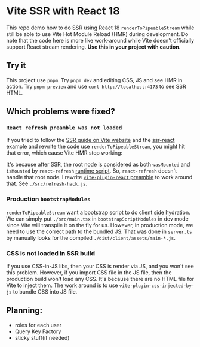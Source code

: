 # Vite SSR with React 18

This repo demo how to do SSR using React 18 `renderToPipeableStream` while still
be able to use Vite Hot Module Reload (HMR) during development. Do note that the
code here is more like work-around while Vite doesn't officially support React
stream rendering. **Use this in your project with caution**.

## Try it

This project use `pnpm`. Try `pnpm dev` and editing CSS, JS and see HMR in
action. Try `pnpm preview` and use `curl http://localhost:4173` to see SSR HTML.

## Which problems were fixed?

### `React refresh preamble was not loaded`

If you tried to follow the [SSR guide on Vite website][vite-ssr] and the
[ssr-react][] example and rewrite the code use `renderToPipeableStream`, you
might hit that error, which cause Vite HMR stop working:

It's because after SSR, the root node is considered as both `wasMounted` and
`isMounted` by `react-refresh` [runtime script][rr]. So, `react-refresh` doesn't
handle that root node. I rewrite [`vite-plugin-react` preamble][preamble] to
work around that. See [`./src/refresh-hack.js`](./src/refresh-hack.js).

### Production `bootstrapModules`

`renderToPipeableStream` want a bootstrap script to do client side hydration. We
can simply put `./src/main.tsx` in `bootstrapScriptModules` in dev mode since
Vite will transpile it on the fly for us. However, in production mode, we need
to use the correct path to the bundled JS. That was done in `server.ts` by
manually looks for the compiled `./dist/client/assets/main-*.js`.

### CSS is not loaded in SSR build

If you use CSS-in-JS libs, then your CSS is render via JS, and you won't see
this problem. However, if you import CSS file in the JS file, then the
production build won't load any CSS. It's because there are no HTML file for
Vite to inject them. The work around is to use `vite-plugin-css-injected-by-js`
to bundle CSS into JS file.

[vite-ssr]: https://vitejs.dev/guide/ssr.html
[ssr-react]: https://github.com/vitejs/vite-plugin-react/tree/main/playground/ssr-react
[rr]: https://github.com/facebook/react/blob/main/packages/react-refresh/src/ReactFreshRuntime.js#L553
[preamble]: https://github.com/vitejs/vite-plugin-react/blob/main/packages/plugin-react/src/fast-refresh.ts#L30

## Planning:
- roles for each user
- Query Key Factory
- sticky stuff(if needed)

<!-- This template provides a minimal setup to get React working in Vite with HMR and some ESLint rules. -->
<!---->
<!-- Currently, two official plugins are available: -->
<!---->
<!-- - [@vitejs/plugin-react](https://github.com/vitejs/vite-plugin-react/blob/main/packages/plugin-react/README.md) uses [Babel](https://babeljs.io/) for Fast Refresh -->
<!-- - [@vitejs/plugin-react-swc](https://github.com/vitejs/vite-plugin-react-swc) uses [SWC](https://swc.rs/) for Fast Refresh -->
<!---->
<!-- ## Expanding the ESLint configuration -->
<!---->
<!-- If you are developing a production application, we recommend updating the configuration to enable type aware lint rules: -->
<!---->
<!-- - Configure the top-level `parserOptions` property like this: -->
<!---->
<!-- ```js -->
<!-- export default { -->
<!--   // other rules... -->
<!--   parserOptions: { -->
<!--     ecmaVersion: 'latest', -->
<!--     sourceType: 'module', -->
<!--     project: ['./tsconfig.json', './tsconfig.node.json'], -->
<!--     tsconfigRootDir: __dirname, -->
<!--   }, -->
<!-- } -->
<!-- ``` -->
<!---->
<!-- - Replace `plugin:@typescript-eslint/recommended` to `plugin:@typescript-eslint/recommended-type-checked` or `plugin:@typescript-eslint/strict-type-checked` -->
<!-- - Optionally add `plugin:@typescript-eslint/stylistic-type-checked` -->
<!-- - Install [eslint-plugin-react](https://github.com/jsx-eslint/eslint-plugin-react) and add `plugin:react/recommended` & `plugin:react/jsx-runtime` to the `extends` list -->
